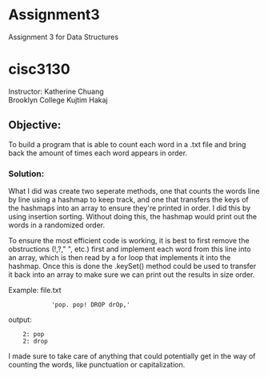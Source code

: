 # Assignment3
Assignment 3 for Data Structures
# cisc3130


Instructor: Katherine Chuang \
Brooklyn College
Kujtim Hakaj


## Objective:

To build a program that is able to count each word in a .txt file and bring back the amount of times each word appears in order.

### Solution:

What I did was create two seperate methods, one that counts the words line by line using a hashmap to keep track, and one that transfers the keys of the hashmaps into an array to ensure they're printed in order.
I did this by using insertion sorting. Without doing this, the hashmap would print out the words in a randomized order.

To ensure the most efficient code is working, it is best to first remove the obstructions (!,?," ", etc.) first and implement each word from this line into an array, which is then read by a for loop that implements it into the hashmap.
Once this is done the .keySet() method could be used to transfer it back into an array to make sure we can print out the results in size order.

Example:
file.txt    

                'pop. pop! DROP drOp,'

output:

        2: pop
        2: drop
        
I made sure to take care of anything that could potentially get in the way of counting the words, like punctuation or capitalization.
